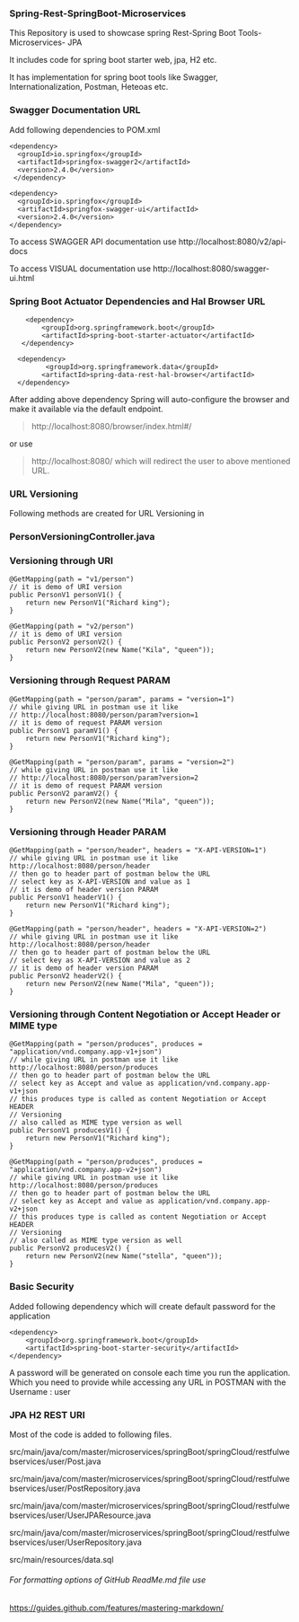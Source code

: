 ### Spring-Rest-SpringBoot-Microservices
This Repository is used to showcase spring Rest-Spring Boot Tools-Microservices- JPA

It includes code for spring boot starter web, jpa, H2 etc.

It has implementation for spring boot tools like Swagger, Internationalization, Postman, Heteoas etc.

### Swagger Documentation URL
Add following dependencies to POM.xml

	<dependency>
	  <groupId>io.springfox</groupId>
	  <artifactId>springfox-swagger2</artifactId>
	  <version>2.4.0</version>
	 </dependency>
	
	<dependency>
	  <groupId>io.springfox</groupId>
	  <artifactId>springfox-swagger-ui</artifactId>
	  <version>2.4.0</version>
	</dependency>


To access SWAGGER API documentation use http://localhost:8080/v2/api-docs

To access VISUAL documentation use      http://localhost:8080/swagger-ui.html 

### Spring Boot Actuator Dependencies and Hal Browser URL

	    <dependency>
          	<groupId>org.springframework.boot</groupId>
          	<artifactId>spring-boot-starter-actuator</artifactId>
	   </dependency>
    
	  <dependency>
          	 <groupId>org.springframework.data</groupId>
           	<artifactId>spring-data-rest-hal-browser</artifactId>                 
	  </dependency>

After adding above dependency Spring will auto-configure the browser and make it available via the default endpoint.

> http://localhost:8080/browser/index.html#/

or use

> http://localhost:8080/  which will redirect the user to above mentioned URL.

### URL Versioning

Following methods are created for URL Versioning in 
### PersonVersioningController.java

### Versioning through URI

	@GetMapping(path = "v1/person")
	// it is demo of URI version
	public PersonV1 personV1() {
		return new PersonV1("Richard king");
	}

	@GetMapping(path = "v2/person")
	// it is demo of URI version
	public PersonV2 personV2() {
		return new PersonV2(new Name("Kila", "queen"));
	}

### Versioning through Request PARAM

	@GetMapping(path = "person/param", params = "version=1")
	// while giving URL in postman use it like
	// http://localhost:8080/person/param?version=1
	// it is demo of request PARAM version
	public PersonV1 paramV1() {
		return new PersonV1("Richard king");
	}

	@GetMapping(path = "person/param", params = "version=2")
	// while giving URL in postman use it like
	// http://localhost:8080/person/param?version=2
	// it is demo of request PARAM version
	public PersonV2 paramV2() {
		return new PersonV2(new Name("Mila", "queen"));
	}

### Versioning through Header PARAM

	@GetMapping(path = "person/header", headers = "X-API-VERSION=1")
	// while giving URL in postman use it like http://localhost:8080/person/header
	// then go to header part of postman below the URL
	// select key as X-API-VERSION and value as 1
	// it is demo of header version PARAM
	public PersonV1 headerV1() {
		return new PersonV1("Richard king");
	}

	@GetMapping(path = "person/header", headers = "X-API-VERSION=2")
	// while giving URL in postman use it like http://localhost:8080/person/header
	// then go to header part of postman below the URL
	// select key as X-API-VERSION and value as 2
	// it is demo of header version PARAM
	public PersonV2 headerV2() {
		return new PersonV2(new Name("Mila", "queen"));
	}

### Versioning through Content Negotiation or Accept Header or MIME type 

	@GetMapping(path = "person/produces", produces = "application/vnd.company.app-v1+json")
	// while giving URL in postman use it like http://localhost:8080/person/produces
	// then go to header part of postman below the URL
	// select key as Accept and value as application/vnd.company.app-v1+json
	// this produces type is called as content Negotiation or Accept HEADER
	// Versioning
	// also called as MIME type version as well
	public PersonV1 producesV1() {
		return new PersonV1("Richard king");
	}

	@GetMapping(path = "person/produces", produces = "application/vnd.company.app-v2+json")
	// while giving URL in postman use it like http://localhost:8080/person/produces
	// then go to header part of postman below the URL
	// select key as Accept and value as application/vnd.company.app-v2+json
	// this produces type is called as content Negotiation or Accept HEADER
	// Versioning
	// also called as MIME type version as well
	public PersonV2 producesV2() {
		return new PersonV2(new Name("stella", "queen"));
	}

### Basic Security
Added following dependency which will create default password for the application

	<dependency>
		<groupId>org.springframework.boot</groupId>
		<artifactId>spring-boot-starter-security</artifactId>
	</dependency>

A password will be generated on console each time you run the application.
Which you need to provide while accessing any URL in POSTMAN with the 
Username : user

### JPA H2 REST URI
Most of the code is added to following files.

src/main/java/com/master/microservices/springBoot/springCloud/restfulwebservices/user/Post.java

src/main/java/com/master/microservices/springBoot/springCloud/restfulwebservices/user/PostRepository.java

src/main/java/com/master/microservices/springBoot/springCloud/restfulwebservices/user/UserJPAResource.java

src/main/java/com/master/microservices/springBoot/springCloud/restfulwebservices/user/UserRepository.java

src/main/resources/data.sql







###### For formatting options of GitHub ReadMe.md file use 
 https://guides.github.com/features/mastering-markdown/
